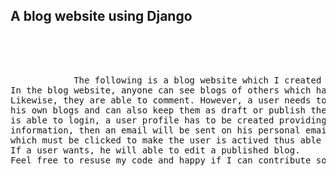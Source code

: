 <!DOCTYPE html>
<html>
    <body>

<h2>A blog website using Django</h2>

<pre>
    <div class="container">
        <div class="block two first">
            <p1>The following is a blog website which I created using Django. 
In the blog website, anyone can see blogs of others which has been published. 
Likewise, they are able to comment. However, a user needs to login to create
his own blogs and can also keep them as draft or publish them. Before a user 
is able to login, a user profile has to be created providing certain 
information, then an email will be sent on his personal email, 
which must be clicked to make the user is actived thus able to login.
If a user wants, he will able to edit a published blog.
Feel free to resuse my code and happy if I can contribute somehow.</p2>
            <div class="wrap">
            </div>
        </div>
    </div>
</pre>
</body>
</html>


